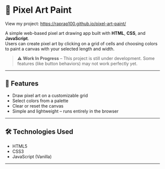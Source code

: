 # 🎨 Pixel Art Paint
View my project: https://raprap100.github.io/pixel-art-paint/

A simple web-based pixel art drawing app built with **HTML**, **CSS**, and **JavaScript**.  
Users can create pixel art by clicking on a grid of cells and choosing colors to paint a canvas with your selected length and width.

> ⚠️ **Work In Progress** – This project is still under development. Some features (like button behaviors) may not work perfectly yet.

---

## 🚀 Features
- Draw pixel art on a customizable grid
- Select colors from a palette
- Clear or reset the canvas
- Simple and lightweight – runs entirely in the browser

---

## 🛠️ Technologies Used
- HTML5  
- CSS3  
- JavaScript (Vanilla)  

---
